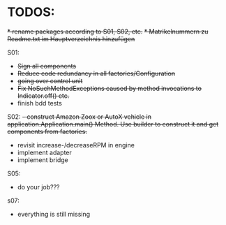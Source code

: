 # TODOS:

~~* rename packages according to S01, S02, etc.~~
~~* Matrikelnummern zu Readme.txt im Hauptverzeichnis hinzufügen~~

S01:

- ~~Sign all components~~
- ~~Reduce code redundancy in all factories/Configuration~~
- ~~going over control unit~~
- ~~Fix NoSuchMethodExceptions caused by method invocations to Indicator.off() etc.~~
- finish bdd tests

S02:
~~- construct Amazon Zoox or AutoX vehicle in application.Application.main() Method. Use builder to construct it and get
components from factories.~~

- revisit increase-/decreaseRPM in engine
- implement adapter
- implement bridge

S05:

- do your job???

s07:

- everything is still missing

    
